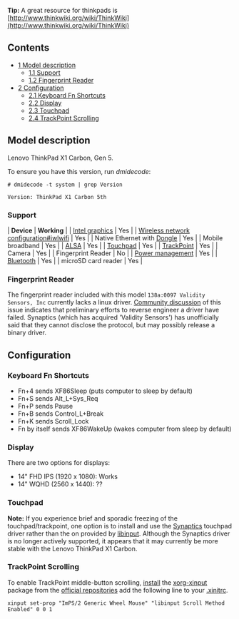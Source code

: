 **Tip:** A great resource for thinkpads is [http://www.thinkwiki.org/wiki/ThinkWiki](http://www.thinkwiki.org/wiki/ThinkWiki)

## Contents

*   [1 Model description](#Model_description)
    *   [1.1 Support](#Support)
    *   [1.2 Fingerprint Reader](#Fingerprint_Reader)
*   [2 Configuration](#Configuration)
    *   [2.1 Keyboard Fn Shortcuts](#Keyboard_Fn_Shortcuts)
    *   [2.2 Display](#Display)
    *   [2.3 Touchpad](#Touchpad)
    *   [2.4 TrackPoint Scrolling](#TrackPoint_Scrolling)

## Model description

Lenovo ThinkPad X1 Carbon, Gen 5.

To ensure you have this version, run *dmidecode*:

```
# dmidecode -t system | grep Version

Version: ThinkPad X1 Carbon 5th

```

### Support

| **Device** | **Working** |
| [Intel graphics](/index.php/Intel_graphics "Intel graphics") | Yes |
| [Wireless network configuration#iwlwifi](/index.php/Wireless_network_configuration#iwlwifi "Wireless network configuration") | Yes |
| Native Ethernet with [Dongle](http://shop.lenovo.com/us/en/itemdetails/4X90F84315/460/D60A78A4A48A422E9761BD184AD3750A) | Yes |
| Mobile broadband | Yes |
| [ALSA](/index.php/ALSA "ALSA") | Yes |
| [Touchpad](/index.php/Touchpad "Touchpad") | Yes |
| [TrackPoint](/index.php/TrackPoint "TrackPoint") | Yes |
| Camera | Yes |
| Fingerprint Reader | No |
| [Power management](/index.php/Power_management "Power management") | Yes |
| [Bluetooth](/index.php/Bluetooth "Bluetooth") | Yes |
| microSD card reader | Yes |

### Fingerprint Reader

The fingerprint reader included with this model `138a:0097 Validity Sensors, Inc` currently lacks a linux driver. [Community discussion](https://bugs.freedesktop.org/show_bug.cgi?id=94536) of this issue indicates that preliminary efforts to reverse engineer a driver have failed. Synaptics (which has acquired 'Validity Sensors') has unofficially said that they cannot disclose the protocol, but may possibly release a binary driver.

## Configuration

### Keyboard Fn Shortcuts

*   Fn+4 sends XF86Sleep (puts computer to sleep by default)
*   Fn+S sends Alt_L+Sys_Req
*   Fn+P sends Pause
*   Fn+B sends Control_L+Break
*   Fn+K sends Scroll_Lock
*   Fn by itself sends XF86WakeUp (wakes computer from sleep by default)

### Display

There are two options for displays:

*   14" FHD IPS (1920 x 1080): Works
*   14" WQHD (2560 x 1440): ??

### Touchpad

**Note:** If you experience brief and sporadic freezing of the touchpad/trackpoint, one option is to install and use the [Synaptics](/index.php/Touchpad_Synaptics "Touchpad Synaptics") touchpad driver rather than the on provided by [libinput](/index.php/Libinput "Libinput"). Although the Synaptics driver is no longer actively supported, it appears that it may currently be more stable with the Lenovo ThinkPad X1 Carbon.

### TrackPoint Scrolling

To enable TrackPoint middle-button scrolling, [install](/index.php/Install "Install") the [xorg-xinput](https://www.archlinux.org/packages/?name=xorg-xinput) package from the [official repositories](/index.php/Official_repositories "Official repositories") add the following line to your [.xinitrc](/index.php/.xinitrc ".xinitrc").

 `xinput set-prop "ImPS/2 Generic Wheel Mouse" "libinput Scroll Method Enabled" 0 0 1`
